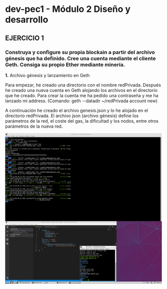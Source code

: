 # dev-pec1 - Módulo 2 Diseño y desarrollo

## EJERCICIO 1

### Construya y configure su propia blockain a partir del archivo génesis que ha definido. Cree una cuenta mediante el cliente Geth. Consiga su propio Ether mediante minería. 

**1.** Archivo génesis y lanzamiento en Geth

Para empezar, he creado una directorio con el nombre redPrivada. Después he creado una nueva cuenta en Geth alojando los archivos en el directorio que he creado. Para crear la cuenta me ha pedido una contraseña y me ha lanzado mi address. (Comando: geth --datadir ~/redPrivada account new)

A continuación he creado el archivo genesis.json y lo he alojado en el directorio redPrivada. El archivo json (archivo génesis) define los parámetros de la red, el coste del gas, la  dificultad y los nodos, entre otros parámetros de la nueva red. 

![alt text](https://github.com/anakb/dev-pec1/blob/master/1.png "Configuración de nodo en cliente geth")
